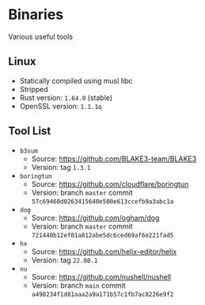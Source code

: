# Binaries

Various useful tools

## Linux

- Statically compiled using musl libc
- Stripped
- Rust version: `1.64.0` (stable)
- OpenSSL version: `1.1.1q`

## Tool List

- `b3sum`
  - Source: https://github.com/BLAKE3-team/BLAKE3
  - Version: tag `1.3.1`
- `boringtun`
  - Source: https://github.com/cloudflare/boringtun
  - Version: branch `master` commit `57c69460d0263415640e500e613ccefb9a3abc1a`
- `dog`
  - Source: https://github.com/ogham/dog
  - Version: branch `master` commit `721440b12ef01a812abe5dc6ced69af6e221fad5`
- `hx`
  - Source: https://github.com/helix-editor/helix
  - Version: tag `22.08.1`
- `nu`
  - Source: https://github.com/nushell/nushell
  - Version: branch `main` commit `a498234f1d81aaa2a9a171b57c1fb7ac8226e9f2`
